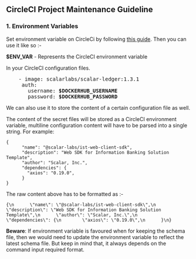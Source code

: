 ## CircleCI Project Maintenance Guideline

### 1. Environment Variables

Set environment variable on CircleCi by following [this guide](https://circleci.com/blog/new-on-circleci-import-project-environment-variables/).
Then you can use it like so :-

**$ENV_VAR**  - Represents the CircleCI environment variable

In your CircleCI configuration files.
<pre>
    - image: scalarlabs/scalar-ledger:1.3.1
     auth:
       username: <b>$DOCKERHUB_USERNAME</b>
       password: <b>$DOCKERHUB_PASSWORD</b>
</pre>

We can also use it to store the content of a certain configuration file as well.

The content of the secret files will be stored as a CircleCI environment variable, multiline configuration content will have to be parsed into a single string. For example:
```
{
      "name": "@scalar-labs/ist-web-client-sdk",
      "description": "Web SDK for Information Banking Solution Template",
      "author": "Scalar, Inc.",
      "dependencies": {
        "axios": "0.19.0",
      }
}
```

The raw content above has to be formatted as :-
```
{\n      \"name\": \"@scalar-labs/ist-web-client-sdk\",\n      \"description\": \"Web SDK for Information Banking Solution Template\",\n      \"author\": \"Scalar, Inc.\",\n      \"dependencies\": {\n        \"axios\": \"0.19.0\",\n      }\n}
```

**Beware**: If environment variable is favoured when for keeping the schema file, then we would need to update the environment variable to reflect the latest schema file. But keep in mind that, it always depends on the command input required format.
